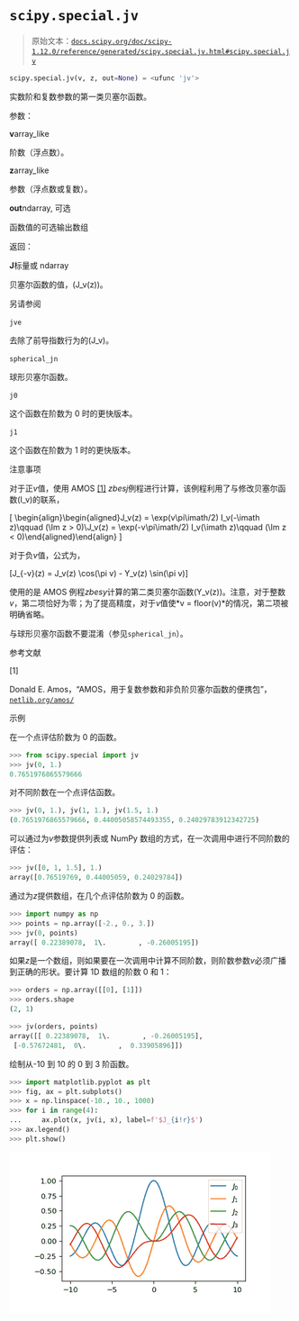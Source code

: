 # `scipy.special.jv`

> 原始文本：[`docs.scipy.org/doc/scipy-1.12.0/reference/generated/scipy.special.jv.html#scipy.special.jv`](https://docs.scipy.org/doc/scipy-1.12.0/reference/generated/scipy.special.jv.html#scipy.special.jv)

```py
scipy.special.jv(v, z, out=None) = <ufunc 'jv'>
```

实数阶和复数参数的第一类贝塞尔函数。

参数：

**v**array_like

阶数（浮点数）。

**z**array_like

参数（浮点数或复数）。

**out**ndarray, 可选

函数值的可选输出数组

返回：

**J**标量或 ndarray

贝塞尔函数的值，\(J_v(z)\)。

另请参阅

`jve`

去除了前导指数行为的\(J_v\)。

`spherical_jn`

球形贝塞尔函数。

`j0`

这个函数在阶数为 0 时的更快版本。

`j1`

这个函数在阶数为 1 时的更快版本。

注意事项

对于正*v*值，使用 AMOS [[1]](#r58d7d7948fa7-1) *zbesj*例程进行计算，该例程利用了与修改贝塞尔函数\(I_v\)的联系，

\[ \begin{align}\begin{aligned}J_v(z) = \exp(v\pi\imath/2) I_v(-\imath z)\qquad (\Im z > 0)\\J_v(z) = \exp(-v\pi\imath/2) I_v(\imath z)\qquad (\Im z < 0)\end{aligned}\end{align} \]

对于负*v*值，公式为，

\[J_{-v}(z) = J_v(z) \cos(\pi v) - Y_v(z) \sin(\pi v)\]

使用的是 AMOS 例程*zbesy*计算的第二类贝塞尔函数\(Y_v(z)\)。注意，对于整数*v*，第二项恰好为零；为了提高精度，对于*v*值使*v = floor(v)*的情况，第二项被明确省略。

与球形贝塞尔函数不要混淆（参见`spherical_jn`）。

参考文献

[1]

Donald E. Amos，“AMOS，用于复数参数和非负阶贝塞尔函数的便携包”，[`netlib.org/amos/`](http://netlib.org/amos/)

示例

在一个点评估阶数为 0 的函数。

```py
>>> from scipy.special import jv
>>> jv(0, 1.)
0.7651976865579666 
```

对不同阶数在一个点评估函数。

```py
>>> jv(0, 1.), jv(1, 1.), jv(1.5, 1.)
(0.7651976865579666, 0.44005058574493355, 0.24029783912342725) 
```

可以通过为*v*参数提供列表或 NumPy 数组的方式，在一次调用中进行不同阶数的评估：

```py
>>> jv([0, 1, 1.5], 1.)
array([0.76519769, 0.44005059, 0.24029784]) 
```

通过为*z*提供数组，在几个点评估阶数为 0 的函数。

```py
>>> import numpy as np
>>> points = np.array([-2., 0., 3.])
>>> jv(0, points)
array([ 0.22389078,  1\.        , -0.26005195]) 
```

如果*z*是一个数组，则如果要在一次调用中计算不同阶数，则阶数参数*v*必须广播到正确的形状。要计算 1D 数组的阶数 0 和 1：

```py
>>> orders = np.array([[0], [1]])
>>> orders.shape
(2, 1) 
```

```py
>>> jv(orders, points)
array([[ 0.22389078,  1\.        , -0.26005195],
 [-0.57672481,  0\.        ,  0.33905896]]) 
```

绘制从-10 到 10 的 0 到 3 阶函数。

```py
>>> import matplotlib.pyplot as plt
>>> fig, ax = plt.subplots()
>>> x = np.linspace(-10., 10., 1000)
>>> for i in range(4):
...     ax.plot(x, jv(i, x), label=f'$J_{i!r}$')
>>> ax.legend()
>>> plt.show() 
```

![../../_images/scipy-special-jv-1.png](img/e03a432dbd5c5560fca2ea55bdfe1c65.png)
